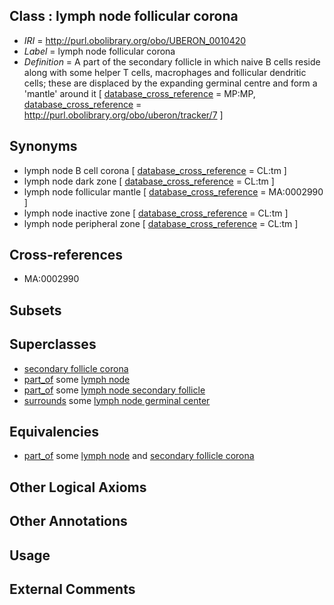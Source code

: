 
## Class : lymph node follicular corona

 * *IRI* = http://purl.obolibrary.org/obo/UBERON_0010420
 * *Label* = lymph node follicular corona
 * *Definition* = A part of the secondary follicle in which naive B cells reside along with some helper T cells, macrophages and follicular dendritic cells; these are displaced by the expanding germinal centre and form a 'mantle' around it [ [database_cross_reference](../../ef/oboInOwl#hasDbXref.md) = MP:MP, [database_cross_reference](../../ef/oboInOwl#hasDbXref.md) = http://purl.obolibrary.org/obo/uberon/tracker/7 ]

## Synonyms

 * lymph node B cell corona [ [database_cross_reference](../../ef/oboInOwl#hasDbXref.md) = CL:tm ]
 * lymph node dark zone [ [database_cross_reference](../../ef/oboInOwl#hasDbXref.md) = CL:tm ]
 * lymph node follicular mantle [ [database_cross_reference](../../ef/oboInOwl#hasDbXref.md) = MA:0002990 ]
 * lymph node inactive zone [ [database_cross_reference](../../ef/oboInOwl#hasDbXref.md) = CL:tm ]
 * lymph node peripheral zone [ [database_cross_reference](../../ef/oboInOwl#hasDbXref.md) = CL:tm ]

## Cross-references

 * MA:0002990

## Subsets


## Superclasses

 * [secondary follicle corona](../../UBERON/55/UBERON_0010755.md)
 * [part_of](../../BFO/50/BFO_0000050.md) some [lymph node](../../UBERON/29/UBERON_0000029.md)
 * [part_of](../../BFO/50/BFO_0000050.md) some [lymph node secondary follicle](../../UBERON/53/UBERON_0010753.md)
 * [surrounds](../../RO/21/RO_0002221.md) some [lymph node germinal center](../../UBERON/39/UBERON_0009039.md)

## Equivalencies

 * [part_of](../../BFO/50/BFO_0000050.md) some [lymph node](../../UBERON/29/UBERON_0000029.md) and [secondary follicle corona](../../UBERON/55/UBERON_0010755.md)

## Other Logical Axioms


## Other Annotations


## Usage


## External Comments

